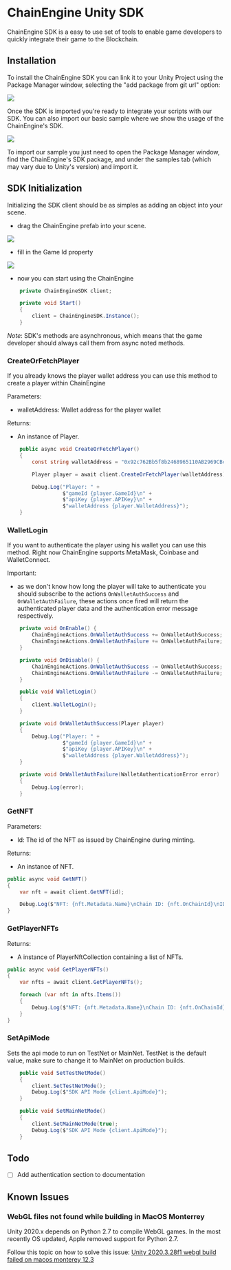 # ChainEngine Unity SDK

ChainEngine SDK is a easy to use set of tools to enable game developers to quickly integrate their game to the Blockchain.

## Installation

To install the ChainEngine SDK you can link it to your Unity Project using the Package Manager window, selecting the "add package from git url" option:

![](https://images2.imgbox.com/cd/a7/Z8rtraUt_o.png)

Once the SDK is imported you're ready to integrate your scripts with our SDK. You can also import our basic sample where we show the usage of the ChainEngine's SDK.

![](https://images2.imgbox.com/92/30/TppP6YHt_o.png)

To import our sample you just need to open the Package Manager window, find the ChainEngine's SDK package, and under the samples tab (which may vary due to Unity's version) and import it.

## SDK Initialization

Initializing the SDK client should be as simples as adding an object into your scene.

- drag the ChainEngine prefab into your scene.

![](https://images2.imgbox.com/6f/2f/iUacfe9I_o.png)

- fill in the Game Id property

![](https://images2.imgbox.com/c6/3f/mctim0zY_o.png)

- now you can start using the ChainEngine

```csharp
    private ChainEngineSDK client;

    private void Start()
    {
        client = ChainEngineSDK.Instance();
    }
```

*Note*: SDK's methods are asynchronous, which means that the game developer should always call them from async noted methods.

### CreateOrFetchPlayer
If you already knows the player wallet address you can use this method to create a player within ChainEngine

Parameters:
- walletAddress: Wallet address for the player wallet

Returns:
- An instance of Player.

```csharp
    public async void CreateOrFetchPlayer()
    {
        const string walletAddress = "0x92c762Bb5f8b2468965110AB2969CBc2b0D3806D";

        Player player = await client.CreateOrFetchPlayer(walletAddress);

        Debug.Log("Player: " +
                  $"gameId {player.GameId}\n" +
                  $"apiKey {player.APIKey}\n" +
                  $"walletAddress {player.WalletAddress}");
    }
```

### WalletLogin
If you want to authenticate the player using his wallet you can use this method. Right now ChainEngine supports MetaMask, Coinbase and WalletConnect.

Important:
- as we don't know how long the player will take to authenticate you should subscribe to the actions `OnWalletAuthSuccess` and `OnWalletAuthFailure`, these actions once fired will return the authenticated player data and the authentication error message respectively.

```csharp
    private void OnEnable() {
        ChainEngineActions.OnWalletAuthSuccess += OnWalletAuthSuccess;
        ChainEngineActions.OnWalletAuthFailure += OnWalletAuthFailure;
    }

    private void OnDisable() {
        ChainEngineActions.OnWalletAuthSuccess -= OnWalletAuthSuccess;
        ChainEngineActions.OnWalletAuthFailure -= OnWalletAuthFailure;
    }

    public void WalletLogin()
    {
        client.WalletLogin();
    }

    private void OnWalletAuthSuccess(Player player)
    {
        Debug.Log("Player: " +
                  $"gameId {player.GameId}\n" +
                  $"apiKey {player.APIKey}\n" +
                  $"walletAddress {player.WalletAddress}");
    }

    private void OnWalletAuthFailure(WalletAuthenticationError error)
    {
        Debug.Log(error);
    }
```

### GetNFT

Parameters:
- Id: The id of the NFT as issued by ChainEngine during minting.

Returns:
- An instance of NFT.

```csharp
public async void GetNFT()
{
    var nft = await client.GetNFT(id);

    Debug.Log($"NFT: {nft.Metadata.Name}\nChain ID: {nft.OnChainId}\nID: {nft.Id}");
}
```

### GetPlayerNFTs

Returns:
- A instance of PlayerNftCollection containing a list of NFTs.

```csharp
public async void GetPlayerNFTs()
{
    var nfts = await client.GetPlayerNFTs();

    foreach (var nft in nfts.Items())
    {
        Debug.Log($"NFT: {nft.Metadata.Name}\nChain ID: {nft.OnChainId}\nID: {nft.Id}");
    }
}
```

### SetApiMode
Sets the api mode to run on TestNet or MainNet. TestNet is the default value, make sure to change it to MainNet on production builds.

```csharp
    public void SetTestNetMode()
    {
        client.SetTestNetMode();
        Debug.Log($"SDK API Mode {client.ApiMode}");
    }

    public void SetMainNetMode()
    {
        client.SetMainNetMode(true);
        Debug.Log($"SDK API Mode {client.ApiMode}");
    }
```

## Todo

- [ ] Add authentication section to documentation

## Known Issues

### WebGL files not found while building in MacOS Monterrey

Unity 2020.x depends on Python 2.7 to compile WebGL games. In the most recently OS updated, Apple removed support for Python 2.7.

Follow this topic on how to solve this issue: [Unity 2020.3.28f1 webgl build failed on macos monterey 12.3](https://answers.unity.com/questions/1893841/unity-2020328f1-webgl-build-failed-on-macos-monter.html)
